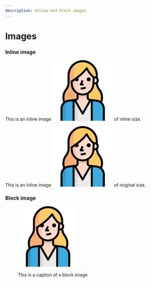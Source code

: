 ```yaml
---
description: Inline and block images
---
```


# Images

### Inline image

This is an inline image <img src=".gitbook/assets/sofianna-customer-avatar.png" alt="This is ALT text." data-size="line"> of inline size.

This is an inline image <img src=".gitbook/assets/sofianna-customer-avatar.png" alt="This is ALT text." data-size="original"> of original size.

### Block image

<figure><img src=".gitbook/assets/sofianna-customer-avatar.png" alt="This is ALT text."><figcaption><p>This is a caption of a block image</p></figcaption></figure>
